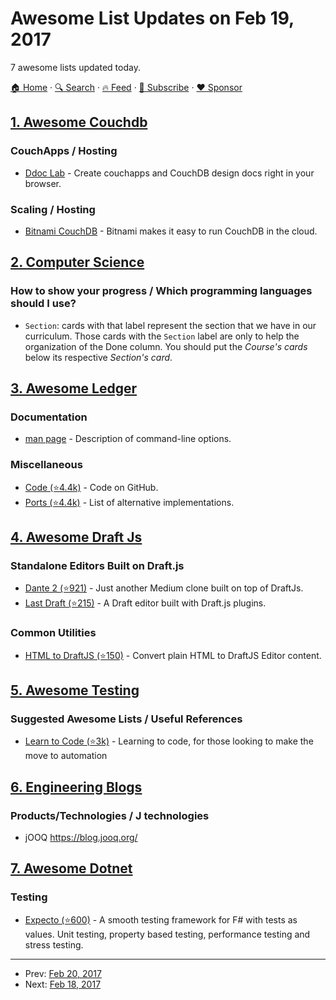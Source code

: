 # Awesome List Updates on Feb 19, 2017

7 awesome lists updated today.

[🏠 Home](/README.md) · [🔍 Search](https://www.trackawesomelist.com/search/) · [🔥 Feed](https://www.trackawesomelist.com/rss.xml) · [📮 Subscribe](https://trackawesomelist.us17.list-manage.com/subscribe?u=d2f0117aa829c83a63ec63c2f&id=36a103854c) · [❤️  Sponsor](https://github.com/sponsors/theowenyoung)



## [1. Awesome Couchdb](/content/quangv/awesome-couchdb/README.md)

### CouchApps / Hosting

*   [Ddoc Lab](http://ddoc.me/) - Create couchapps and CouchDB design docs right in your browser.

### Scaling / Hosting

*   [Bitnami CouchDB](https://bitnami.com/stack/couchdb) - Bitnami makes it easy to run CouchDB in the cloud.

## [2. Computer Science](/content/ossu/computer-science/README.md)

### How to show your progress / Which programming languages should I use?

*   `Section`: cards with that label represent the section that we have in our curriculum.
    Those cards with the `Section` label are only to help the organization of the Done column.
    You should put the *Course's cards* below its respective *Section's card*.

## [3. Awesome Ledger](/content/sfischer13/awesome-ledger/README.md)

### Documentation

*   [man page](http://ledger-cli.org/3.0/doc/ledger.1.html) - Description of command-line options.

### Miscellaneous

*   [Code (⭐4.4k)](https://github.com/ledger/ledger) - Code on GitHub.
*   [Ports (⭐4.4k)](https://github.com/ledger/ledger/wiki/Ports) - List of alternative implementations.

## [4. Awesome Draft Js](/content/nikgraf/awesome-draft-js/README.md)

### Standalone Editors Built on Draft.js

*   [Dante 2 (⭐921)](https://github.com/michelson/dante2) - Just another Medium clone built on top of DraftJs.
*   [Last Draft (⭐215)](https://github.com/vacenz/last-draft) - A Draft editor built with Draft.js plugins.

### Common Utilities

*   [HTML to DraftJS (⭐150)](https://github.com/jpuri/html-to-draftjs) - Convert plain HTML to DraftJS Editor content.

## [5. Awesome Testing](/content/TheJambo/awesome-testing/README.md)

### Suggested Awesome Lists / Useful References

*   [Learn to Code (⭐3k)](https://github.com/karlhorky/learn-to-program) - Learning to code, for those looking to make the move to automation

## [6. Engineering Blogs](/content/kilimchoi/engineering-blogs/README.md)

### Products/Technologies / J technologies

*   jOOQ <https://blog.jooq.org/>

## [7. Awesome Dotnet](/content/quozd/awesome-dotnet/README.md)

### Testing

*   [Expecto (⭐600)](https://github.com/haf/expecto) - A smooth testing framework for F# with tests as values. Unit testing, property based testing, performance testing and stress testing.

---

- Prev: [Feb 20, 2017](/content/2017/02/20/README.md)
- Next: [Feb 18, 2017](/content/2017/02/18/README.md)